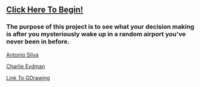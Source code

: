## [Click Here To Begin!](home.md)
 
### The purpose of this project is to see what your decision making is after you mysteriously wake up in a random airport you've never been in before.

[Antonio Silva](https://github.com/antonios6123)

[Charlie Eydman](https://github.com/charlese5002)

[Link To GDrawing](https://docs.google.com/drawings/d/1LH9_Y5DLNIk-vm5BXeiM_XHXGeA3BxME290Rheu7W6Y/edit?ts=5defb7de)